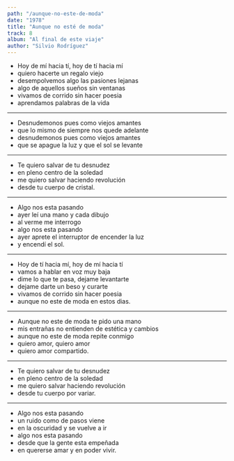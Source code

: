 ```yaml
---
path: "/aunque-no-este-de-moda"
date: "1978"
title: "Aunque no esté de moda"
track: 8
album: "Al final de este viaje"
author: "Silvio Rodríguez"
---
```


- Hoy de mí hacia tí, hoy de tí hacia mí
- quiero hacerte un regalo viejo
- desempolvemos algo las pasiones lejanas
- algo de aquellos sueños sin ventanas
- vivamos de corrido sin hacer poesia
- aprendamos palabras de la vida

---

- Desnudemonos pues como viejos amantes
- que lo mismo de siempre nos quede adelante
- desnudemonos pues como viejos amantes
- que se apague la luz y que el sol se levante

---

- Te quiero salvar de tu desnudez
- en pleno centro de la soledad
- me quiero salvar haciendo revolución
- desde tu cuerpo de cristal.

---

- Algo nos esta pasando
- ayer leí una mano y cada dibujo
- al verme me interrogo
- algo nos esta pasando
- ayer aprete el interruptor de encender la luz
- y encendí el sol.

---

- Hoy de tí hacia mí, hoy de mí hacia tí
- vamos a hablar en voz muy baja
- dime lo que te pasa, dejame levantarte
- dejame darte un beso y curarte
- vivamos de corrido sin hacer poesia
- aunque no este de moda en estos dias.

---

- Aunque no este de moda te pido una mano
- mis entrañas no entienden de estética y cambios
- aunque no este de moda repite conmigo
- quiero amor, quiero amor
- quiero amor compartido.

---

- Te quiero salvar de tu desnudez
- en pleno centro de la soledad
- me quiero salvar haciendo revolución
- desde tu cuerpo por variar.

---

- Algo nos esta pasando
- un ruido como de pasos viene
- en la oscuridad y se vuelve a ir
- algo nos esta pasando
- desde que la gente esta empeñada
- en quererse amar y en poder vivir.
